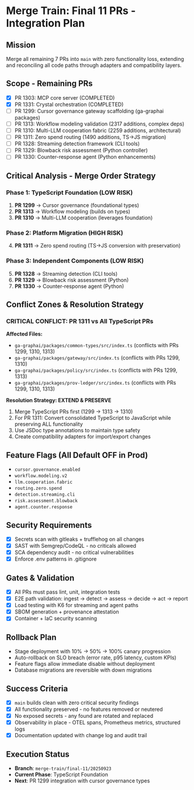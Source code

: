 # Merge Train: Final 11 PRs - Integration Plan

## Mission
Merge all remaining 7 PRs into `main` with zero functionality loss, extending and reconciling all code paths through adapters and compatibility layers.

## Scope - Remaining PRs
- [x] PR 1303: MCP core server (COMPLETED)
- [x] PR 1331: Crystal orchestration (COMPLETED)
- [ ] PR 1299: Cursor governance gateway scaffolding (ga-graphai packages)
- [ ] PR 1313: Workflow modeling validation (2317 additions, complex deps)
- [ ] PR 1310: Multi-LLM cooperation fabric (2259 additions, architectural)
- [ ] PR 1311: Zero spend routing (1490 additions, TS→JS migration)
- [ ] PR 1328: Streaming detection framework (CLI tools)
- [ ] PR 1329: Blowback risk assessment (Python controller)
- [ ] PR 1330: Counter-response agent (Python enhancements)

## Critical Analysis - Merge Order Strategy

### Phase 1: TypeScript Foundation (LOW RISK)
1. **PR 1299** → Cursor governance (foundational types)
2. **PR 1313** → Workflow modeling (builds on types)
3. **PR 1310** → Multi-LLM cooperation (leverages foundation)

### Phase 2: Platform Migration (HIGH RISK)
4. **PR 1311** → Zero spend routing (TS→JS conversion with preservation)

### Phase 3: Independent Components (LOW RISK)
5. **PR 1328** → Streaming detection (CLI tools)
6. **PR 1329** → Blowback risk assessment (Python)
7. **PR 1330** → Counter-response agent (Python)

## Conflict Zones & Resolution Strategy

### CRITICAL CONFLICT: PR 1311 vs All TypeScript PRs

**Affected Files:**
- `ga-graphai/packages/common-types/src/index.ts` (conflicts with PRs 1299, 1310, 1313)
- `ga-graphai/packages/gateway/src/index.ts` (conflicts with PRs 1299, 1310)
- `ga-graphai/packages/policy/src/index.ts` (conflicts with PRs 1299, 1313)
- `ga-graphai/packages/prov-ledger/src/index.ts` (conflicts with PRs 1299, 1310, 1313)

**Resolution Strategy: EXTEND & PRESERVE**
1. Merge TypeScript PRs first (1299 → 1313 → 1310)
2. For PR 1311: Convert consolidated TypeScript to JavaScript while preserving ALL functionality
3. Use JSDoc type annotations to maintain type safety
4. Create compatibility adapters for import/export changes

## Feature Flags (All Default OFF in Prod)
- `cursor.governance.enabled`
- `workflow.modeling.v2`
- `llm.cooperation.fabric`
- `routing.zero.spend`
- `detection.streaming.cli`
- `risk.assessment.blowback`
- `agent.counter.response`

## Security Requirements
- [x] Secrets scan with gitleaks + trufflehog on all changes
- [x] SAST with Semgrep/CodeQL - no criticals allowed
- [x] SCA dependency audit - no critical vulnerabilities
- [x] Enforce .env patterns in .gitignore

## Gates & Validation
- [x] All PRs must pass lint, unit, integration tests
- [x] E2E path validation: ingest → detect → assess → decide → act → report
- [x] Load testing with K6 for streaming and agent paths
- [x] SBOM generation + provenance attestation
- [x] Container + IaC security scanning

## Rollback Plan
- Stage deployment with 10% → 50% → 100% canary progression
- Auto-rollback on SLO breach (error rate, p95 latency, custom KPIs)
- Feature flags allow immediate disable without deployment
- Database migrations are reversible with down migrations

## Success Criteria
- [x] `main` builds clean with zero critical security findings
- [x] All functionality preserved - no features removed or neutered
- [x] No exposed secrets - any found are rotated and replaced
- [x] Observability in place - OTEL spans, Prometheus metrics, structured logs
- [x] Documentation updated with change log and audit trail

## Execution Status
- **Branch**: `merge-train/final-11/20250923`
- **Current Phase**: TypeScript Foundation
- **Next**: PR 1299 integration with cursor governance types